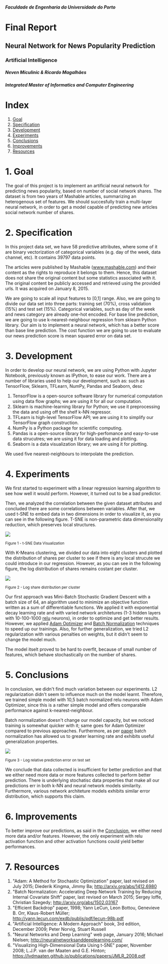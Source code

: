 ##### Faculdade de Engenharia da Universidade do Porto

# Final Report
## Neural Network for News Popularity Prediction
### Artificial Intelligence

##### Neven Miculinic & Ricardo Magalhães
##### Integrated Master of Informatics and Computer Engineering

<div style="page-break-after: always;"></div>

# Index
1. [Goal](#goal)
2. [Specification](#spec)
3. [Development](#dev)
4. [Experiments](#exp)
5. [Conclusions](#con)
6. [Improvements](#imp)
7. [Resources](#res)

<div style="page-break-after: always;"></div>

# 1. Goal <a name="goal"></a>

The goal of this project is to implement an artificial neural network for predicting news popularity, based on number of social network shares. The dataset is from two years of Mashable articles, summarizing an heterogenous set of features. We should succesfully train a multi-layer neural network, in order to get a model capable of predicting new articles social network number of shares. 

<div style="page-break-after: always;"></div>

# 2. Specification <a name="spec"></a>

In this project data set, we have 58 predictive attributes, where some of it are binary vectorization of categorical variables (e.g. day of the week, data channel, etc). It contains 39797 data points. 

The articles were published by Mashable (www.mashable.com) and their content as the rights to reproduce it belongs to them. Hence, this dataset does not share the original content but some statistics associated with it. The original content be publicly accessed and retrieved using the provided urls. It was acquired on January 8, 2015. 

We are going to scale all input features to [0,1] range. Also, we are going to divide our data set into three parts: training set (70%), cross validation (15%) and test set (15%). Categorical variables, such as day of the week and news category are already one-hot encoded.
For base line prediction, we are going to use k-nearest-neighbour regression from sklearn Python library. Our aim is to implement a neural network, which has a better score than base line prediction. The cost function we are going to use to evaluate our news prediction score is mean squared error on data set.

<div style="page-break-after: always;"></div>

# 3. Development <a name="dev"></a>

In order to develop our neural network, we are using Python with Jupyter Notebook, previously known as IPython, to ease our work. There are a number of libraries used to help our development, such as:
such as TensorFlow, Sklearn, TFLearn, NumPy, Pandas and Seaborn, desc

1. TensorFlow is a open-source software library for numerical computation using data flow graphs; we are using it for all our computation.
2. Sklearn is machine-learning library for Python; we use it preprocessing the data and using off the shelf k-NN regressor.
3. TFLearn is high-level TensorFlow API; we are using it to simplify our TensorFlow graph construction.
4. NumPy is a Python package for scientific computing.
5. Pandas is a open-source library for high-perfomance and easy-to-use data strucutres; we are using it for data loading and plotting.
6. Seaborn is a data visualization library; we are using it for plotting.

We used five nearest-neighbours to interpolate the prediction. 


<div style="page-break-after: always;"></div>

# 4. Experiments <a name="exp"></a>

We first started to experiment with a linear regression learning algorithm to see how well it would perform. However, it turned out to be a bad predictor.

Then, we analyzed the correlation between the given dataset attributes and concluded there are some correlations between variables. After that, we used t-SNE to embed data in two dimensions in order to visualize it, as you can see in the following figure. T-SNE is non-parametric data dimensionality reduction, which preserves local structures.

<img style="text-align:center;" src="figure1.png">

<sup>Figure 1 - t-SNE Data Visualization</sup>

With K-Means clustering, we divided our data into eight clusters and plotted the distribution of shares per cluster to see if there is any local strucute we could introduce in our regression. However, as you can see in the following figure, the log distribution of shares remains costant per cluster.

<img style="text-align:center;" src="figure2.png">

<sup>Figure 2 - Log share distribution per cluster</sup>

Our first approach was Mini-Batch Stochastic Gradient Descent with a batch size of 64, an algorithm used to minimize an objective function written as a sum of differentiable functions. We applied it with exponential decay learning rate and with varied network architetures (1-3 hidden layers with 10-100-1000 [relu](#res3) neurons), in order to optimize and get better results. However, we applied [Adam Optimizer](#res1) and [Batch Normalization](#res2) techniques to speed up our trainings. Also, for further generalization, we tried L2 regularization with various penalties on weights, but it didn't seem to change the model much.

The model itselt proved to be hard to overfit, because of small number of features, which behave stochastically on the number of shares.

<div style="page-break-after: always;"></div>

# 5. Conclusions <a name="con"></a>

In conclusion, we didn't find much variation between our experiments. L2 regularization didn't seem to influence much on the model learnt. Therefore, we trained simple model with 10,5 batch normalized relu neurons with Adam Optimizer, since this is a rather simple model and offers comparable performance against k-nearest-neighbour.

Batch normalization doesn't change our model capacity, but we noticed training is somewhat quicker with it; same goes for Adam Optimizer compared to previous approaches. Furthermore, as per [paper](#res2) batch normalization has allowed us to greater learning rate and exhibits useful generalization properties.

<img style="text-align:center;" src="figure3.png">

<sup>Figure 3 - Log relative prediction error on test set</sup>

We conclude that data collected is insufficient for better prediction and that we either need more data or more features collected to perform better prediction. There is underlying stochatisc data properties that make all our predictions err in both k-NN and neural network models similarity. Furthermore, various network architeture models exhibits similar error distribution, which supports this claim. 

<div style="page-break-after: always;"></div>

# 6. Improvements <a name="imp"></a>

To better improve our predictions, as said in the [Conclusion](#con), we either need more data and/or features. However, the only experiment with relu activation function and other activation functions could yield better performances.

<div style="page-break-after: always;"></div>

# 7. Resources <a name="res"></a>

1. "Adam: A Method for Stochastic Optimization" paper, last revised on July 2015; Diederik Kingma, Jimmy Ba; http://arxiv.org/abs/1412.6980 <a name="res1"></a>
2. "Batch Normalization: Accelerating Deep Network Training by Reducing Internal Covariate Shift" paper, last revised on March 2015; Sergey Ioffe, Christian Szegedy; http://arxiv.org/abs/1502.03167 <a name="res2"></a>
3. "Efficient Backdrop" paper, 1998; Yann LeCun, Leon Bottou, Genevieve B. Orr, Klaus-Robert Müller; http://yann.lecun.com/exdb/publis/pdf/lecun-98b.pdf <a name="res3"></a>
4. "Artificial Intelligence: A Modern Approach" book, 3rd edition, December 2009; Peter Norvig, Stuart Russell
5. "Neural Networks and Deep Learning" web page, January 2016; Michael Nielsen; http://neuralnetworksanddeeplearning.com/
6. "Visualizing High-Dimensional Data Using t-SNE" paper, November 2008; L.J.P. van der Maaten and G.E. Hinton; https://lvdmaaten.github.io/publications/papers/JMLR_2008.pdf
